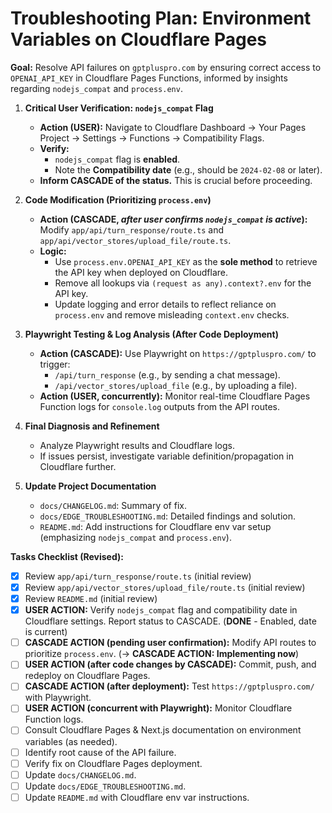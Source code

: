# Troubleshooting Plan: Environment Variables on Cloudflare Pages

**Goal:** Resolve API failures on `gptpluspro.com` by ensuring correct access to `OPENAI_API_KEY` in Cloudflare Pages Functions, informed by insights regarding `nodejs_compat` and `process.env`.

1.  **Critical User Verification: `nodejs_compat` Flag**
    *   **Action (USER):** Navigate to Cloudflare Dashboard -> Your Pages Project -> Settings -> Functions -> Compatibility Flags.
    *   **Verify:** 
        *   `nodejs_compat` flag is **enabled**.
        *   Note the **Compatibility date** (e.g., should be `2024-02-08` or later).
    *   **Inform CASCADE of the status.** This is crucial before proceeding.

2.  **Code Modification (Prioritizing `process.env`)**
    *   **Action (CASCADE, *after user confirms `nodejs_compat` is active*):** Modify `app/api/turn_response/route.ts` and `app/api/vector_stores/upload_file/route.ts`.
    *   **Logic:**
        *   Use `process.env.OPENAI_API_KEY` as the **sole method** to retrieve the API key when deployed on Cloudflare.
        *   Remove all lookups via `(request as any).context?.env` for the API key.
        *   Update logging and error details to reflect reliance on `process.env` and remove misleading `context.env` checks.

3.  **Playwright Testing & Log Analysis (After Code Deployment)**
    *   **Action (CASCADE):** Use Playwright on `https://gptpluspro.com/` to trigger:
        *   `/api/turn_response` (e.g., by sending a chat message).
        *   `/api/vector_stores/upload_file` (e.g., by uploading a file).
    *   **Action (USER, concurrently):** Monitor real-time Cloudflare Pages Function logs for `console.log` outputs from the API routes.

4.  **Final Diagnosis and Refinement**
    *   Analyze Playwright results and Cloudflare logs.
    *   If issues persist, investigate variable definition/propagation in Cloudflare further.

5.  **Update Project Documentation**
    *   `docs/CHANGELOG.md`: Summary of fix.
    *   `docs/EDGE_TROUBLESHOOTING.md`: Detailed findings and solution.
    *   `README.md`: Add instructions for Cloudflare env var setup (emphasizing `nodejs_compat` and `process.env`).

**Tasks Checklist (Revised):**

- [x] Review `app/api/turn_response/route.ts` (initial review)
- [x] Review `app/api/vector_stores/upload_file/route.ts` (initial review)
- [x] Review `README.md` (initial review)
- [x] **USER ACTION:** Verify `nodejs_compat` flag and compatibility date in Cloudflare settings. Report status to CASCADE. (**DONE** - Enabled, date is current)
- [ ] **CASCADE ACTION (pending user confirmation):** Modify API routes to prioritize `process.env`. (-> **CASCADE ACTION: Implementing now**)
- [ ] **USER ACTION (after code changes by CASCADE):** Commit, push, and redeploy on Cloudflare Pages.
- [ ] **CASCADE ACTION (after deployment):** Test `https://gptpluspro.com/` with Playwright.
- [ ] **USER ACTION (concurrent with Playwright):** Monitor Cloudflare Function logs.
- [ ] Consult Cloudflare Pages & Next.js documentation on environment variables (as needed).
- [ ] Identify root cause of the API failure.
- [ ] Verify fix on Cloudflare Pages deployment.
- [ ] Update `docs/CHANGELOG.md`.
- [ ] Update `docs/EDGE_TROUBLESHOOTING.md`.
- [ ] Update `README.md` with Cloudflare env var instructions.

